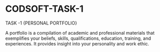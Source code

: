 # CODSOFT-TASK-1
TASK -1 {PERSONAL PORTFOLIO}

A portfolio is a compilation of academic and professional materials that exemplifies your beliefs, skills, qualifications, education, training, and experiences. It provides insight into your personality and work ethic.

